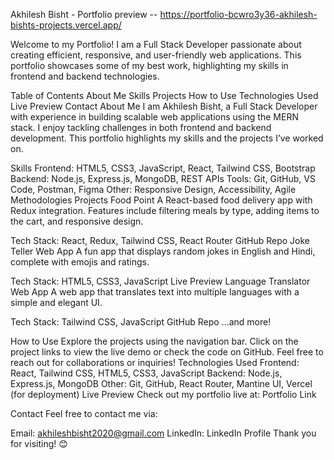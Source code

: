Akhilesh Bisht - Portfolio   preview -- https://portfolio-bcwro3y36-akhilesh-bishts-projects.vercel.app/

Welcome to my Portfolio! I am a Full Stack Developer passionate about creating efficient, responsive, and user-friendly web applications. This portfolio showcases some of my best work, highlighting my skills in frontend and backend technologies.

Table of Contents
About Me
Skills
Projects
How to Use
Technologies Used
Live Preview
Contact
About Me
I am Akhilesh Bisht, a Full Stack Developer with experience in building scalable web applications using the MERN stack. I enjoy tackling challenges in both frontend and backend development. This portfolio highlights my skills and the projects I’ve worked on.

Skills
Frontend: HTML5, CSS3, JavaScript, React, Tailwind CSS, Bootstrap
Backend: Node.js, Express.js, MongoDB, REST APIs
Tools: Git, GitHub, VS Code, Postman, Figma
Other: Responsive Design, Accessibility, Agile Methodologies
Projects
Food Point
A React-based food delivery app with Redux integration. Features include filtering meals by type, adding items to the cart, and responsive design.

Tech Stack: React, Redux, Tailwind CSS, React Router
GitHub Repo
Joke Teller Web App
A fun app that displays random jokes in English and Hindi, complete with emojis and ratings.

Tech Stack: HTML5, CSS3, JavaScript
Live Preview
Language Translator Web App
A web app that translates text into multiple languages with a simple and elegant UI.

Tech Stack: Tailwind CSS, JavaScript
GitHub Repo
...and more!

How to Use
Explore the projects using the navigation bar.
Click on the project links to view the live demo or check the code on GitHub.
Feel free to reach out for collaborations or inquiries!
Technologies Used
Frontend: React, Tailwind CSS, HTML5, CSS3, JavaScript
Backend: Node.js, Express.js, MongoDB
Other: Git, GitHub, React Router, Mantine UI, Vercel (for deployment)
Live Preview
Check out my portfolio live at: Portfolio Link

Contact
Feel free to contact me via:

Email: akhileshbisht2020@gmail.com
LinkedIn: LinkedIn Profile
Thank you for visiting! 😊
